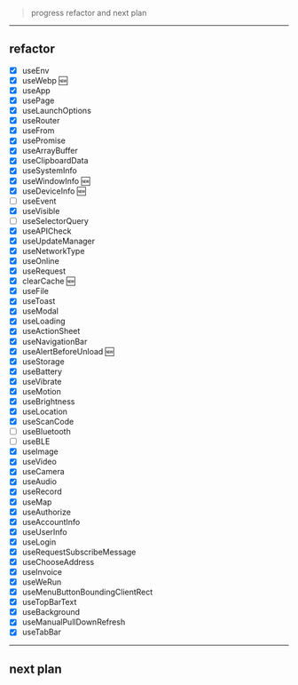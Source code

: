 > progress refactor and next plan

---

## refactor

- [x] useEnv
- [x] useWebp 🆕
- [x] useApp
- [x] usePage
- [x] useLaunchOptions
- [x] useRouter
- [x] useFrom
- [x] usePromise
- [x] useArrayBuffer
- [x] useClipboardData
- [x] useSystemInfo
- [x] useWindowInfo 🆕
- [x] useDeviceInfo 🆕
- [ ] useEvent
- [x] useVisible
- [ ] useSelectorQuery
- [x] useAPICheck
- [x] useUpdateManager
- [x] useNetworkType
- [x] useOnline
- [x] useRequest
- [x] clearCache 🆕
- [x] useFile
- [x] useToast
- [x] useModal
- [x] useLoading
- [x] useActionSheet
- [x] useNavigationBar
- [x] useAlertBeforeUnload 🆕
- [x] useStorage
- [x] useBattery
- [x] useVibrate
- [x] useMotion
- [x] useBrightness
- [x] useLocation
- [x] useScanCode
- [ ] useBluetooth
- [ ] useBLE
- [x] useImage
- [x] useVideo
- [x] useCamera
- [x] useAudio
- [x] useRecord
- [x] useMap
- [x] useAuthorize
- [x] useAccountInfo
- [x] useUserInfo
- [x] useLogin
- [x] useRequestSubscribeMessage
- [x] useChooseAddress
- [x] useInvoice
- [x] useWeRun
- [x] useMenuButtonBoundingClientRect
- [x] useTopBarText
- [x] useBackground
- [x] useManualPullDownRefresh
- [x] useTabBar

---

## next plan
